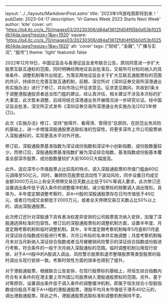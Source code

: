 ---
layout: '../../layouts/MarkdownPost.astro'
title: '2023年VR游戏周即将到来！'
pubDate: 2023-04-17
description: 'Vr Games Week 2023 Starts Next Week'
author: 'kite'
cover:
    url: 'https://p4.itc.cn/q_70/images03/20230306/d84af3612fd04f65b0d53b10254b14da.jpeg?resize=1&w=1920'
    square: 'https://p4.itc.cn/q_70/images03/20230306/d84af3612fd04f65b0d53b10254b14da.jpeg?resize=1&w=1920'
    alt: 'cover'
tags: ["财经", "金融", "广播与实况", "股市"]
theme: 'light'
featured: false

2022年12月19日，中国证监会与香港证监会发布联合公告，原则同意进一步扩大股票互联互通标的范围，同时明确经两地证监会批准后，交易所可对标的纳入的具体条件、调整机制等作出规定。为落实两地证监会关于扩大互联互通股票标的范围的共识，持续优化完善互联互通机制，前期，深交所对《深圳证券交易所深港通业务实施办法》进行了修订，并向市场公开征求意见。征求意见期间，共收到1条关于调整港股通投资者适当性门槛的建议。经认真评估，相关建议不涉及本次标的扩大事宜，此次暂未调整，后续将结合深港通业务开展情况进一步研究论证。经中国证监会批准，深交所正式发布《深圳证券交易所深港通业务实施办法(2023年修订)》。

此次《实施办法》修订，坚持“放得开、看得清、管得住”总原则，在防范业务风险的基础上，进一步增强深股通股票选取标准的包容性，将更多深市上市公司股票纳入深股通标的，实现更高水平对外开放。

修订前，深股通股票基准指数为深证成份指数和深证中小创新指数，成份股数量较少。而修订后，深股通股票基准指数扩展为深证综合指数，基准指数成份股基本覆盖全部深市股票，成份股数量较扩大前1000只大幅提高。

此外，适应深市小市值股票占比较高的特点，调入深股通股票的市值门槛由60亿元调降至50亿元，同时，兼顾防范股票低流动性下波动风险，同步设置日均成交金额3000万元以上和全天停牌交易日天数占比低于50%等调入要求。此次修订还设置调出条件低于调入条件的调整缓冲机制，减少股票标的频繁调入调出情形。具体为，半年度定期调整考察时，非A+H股的深股通股票存在日均市值低于40亿元，或者日均成交金额低于2000万元，或者全天停牌交易日天数占比50%以上的，调出深股通股票。

此次修订还针对深股通下具有表决权差异安排的公司股票首次纳入安排，加强了深股通选择标准的包容性。修订后的深股通股票标的调整机制方面，设置半年度、月度定期考察机制和临时调整机制。其中，半年度定期考察机制每年5月底和11月底对深证综合指数成份股进行考察，次月公布标的名单并实施调整；月度考察机制每月末对当月新纳入深证综合指数或者当月被撤销风险警示的深证综合指数成份股进行考察，符合条件的一般于次月纳入深股通标的范围。临时调整机制沿用现行安排，对于A+H股中的A股调入调出、风险警示股票和退市整理股票等类型股票的临时调出与现行安排一致。考察时效性方面的效率也得到了提升。

对于港股通股票，根据联合公告安排，在现行股票标的基础上，将恒生综合指数内符合有关条件的在港主要上市外国公司股票纳入港股通股票标的范围。另外，基于对等原则，设置调出条件低于调入条件的调整缓冲机制，即属于恒生综合小型股指数成份股且不属于A+H股的港股通股票，港股平均月末市值低于港币40亿元的，调出港股通股票。除此之外，港股通股票选取标准和调整机制保持不变。